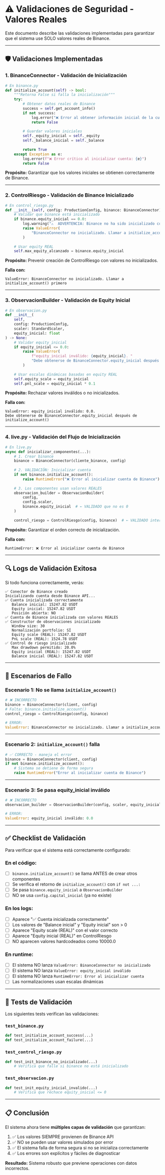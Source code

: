 # ⚠️ Validaciones de Seguridad - Valores Reales

Este documento describe las validaciones implementadas para garantizar que el sistema use SOLO valores reales de Binance.

---

## 🛡️ Validaciones Implementadas

### 1. **BinanceConnector - Validación de Inicialización**

```python
# En binance.py
def initialize_account(self) -> bool:
    """Retorna False si falla la inicialización"""
    try:
        # Obtener datos reales de Binance
        success = self.get_account_info()
        if not success:
            log.error("❌ Error al obtener información inicial de la cuenta")
            return False
        
        # Guardar valores iniciales
        self._equity_inicial = self._equity
        self._balance_inicial = self._balance
        
        return True
    except Exception as e:
        log.error(f"❌ Error crítico al inicializar cuenta: {e}")
        return False
```

**Propósito:** Garantizar que los valores iniciales se obtienen correctamente de Binance.

---

### 2. **ControlRiesgo - Validación de Binance Inicializado**

```python
# En control_riesgo.py
def __init__(self, config: ProductionConfig, binance: BinanceConnector) -> None:
    # Validar que binance está inicializado
    if binance.equity_inicial == 0.0:
        log.warning("⚠️  ADVERTENCIA: Binance no ha sido inicializado correctamente")
        raise ValueError(
            "BinanceConnector no inicializado. Llamar a initialize_account() primero"
        )
    
    # Usar equity REAL
    self.max_equity_alcanzado = binance.equity_inicial
```

**Propósito:** Prevenir creación de ControlRiesgo con valores no inicializados.

**Falla con:**
```
ValueError: BinanceConnector no inicializado. Llamar a initialize_account() primero
```

---

### 3. **ObservacionBuilder - Validación de Equity Inicial**

```python
# En observacion.py
def __init__(
    self, 
    config: ProductionConfig, 
    scaler: StandardScaler,
    equity_inicial: float
) -> None:
    # Validar equity_inicial
    if equity_inicial <= 0.0:
        raise ValueError(
            f"equity_inicial inválido: {equity_inicial}. "
            "Debe obtenerse de BinanceConnector.equity_inicial después de initialize_account()"
        )
    
    # Usar escalas dinámicas basadas en equity REAL
    self.equity_scale = equity_inicial
    self.pnl_scale = equity_inicial * 0.1
```

**Propósito:** Rechazar valores inválidos o no inicializados.

**Falla con:**
```
ValueError: equity_inicial inválido: 0.0. 
Debe obtenerse de BinanceConnector.equity_inicial después de initialize_account()
```

---

### 4. **live.py - Validación del Flujo de Inicialización**

```python
# En live.py
async def inicializar_componentes(...):
    # 1. Crear binance
    binance = BinanceConnector(cliente_binance, config)
    
    # 2. VALIDACIÓN: Inicializar cuenta
    if not binance.initialize_account():
        raise RuntimeError("❌ Error al inicializar cuenta de Binance")
    
    # 3. Los componentes usan valores REALES
    observacion_builder = ObservacionBuilder(
        config, 
        config.scaler, 
        binance.equity_inicial  # ← VALIDADO que no es 0
    )
    
    control_riesgo = ControlRiesgo(config, binance)  # ← VALIDADO internamente
```

**Propósito:** Garantizar el orden correcto de inicialización.

**Falla con:**
```
RuntimeError: ❌ Error al inicializar cuenta de Binance
```

---

## 🔍 Logs de Validación Exitosa

Si todo funciona correctamente, verás:

```
✅ Conector de Binance creado
Inicializando cuenta desde Binance API...
✅ Cuenta inicializada correctamente
   Balance inicial: 15247.82 USDT
   Equity inicial: 15247.82 USDT
   Posición abierta: NO
✅ Cuenta de Binance inicializada con valores REALES
✅ Constructor de observaciones inicializado
   Window size: 30
   Normalización portfolio: SÍ
   Equity scale (REAL): 15247.82 USDT
   PnL scale (REAL): 1524.78 USDT
✅ Control de riesgo inicializado
   Max drawdown permitido: 20.0%
   Equity inicial (REAL): 15247.82 USDT
   Balance inicial (REAL): 15247.82 USDT
```

---

## 🚨 Escenarios de Fallo

### Escenario 1: No se llama `initialize_account()`

```python
# ❌ INCORRECTO
binance = BinanceConnector(client, config)
# Falta: binance.initialize_account()
control_riesgo = ControlRiesgo(config, binance)

# ERROR:
ValueError: BinanceConnector no inicializado. Llamar a initialize_account() primero
```

---

### Escenario 2: `initialize_account()` falla

```python
# ✅ CORRECTO - maneja el error
binance = BinanceConnector(client, config)
if not binance.initialize_account():
    # Sistema se detiene de forma segura
    raise RuntimeError("Error al inicializar cuenta de Binance")
```

---

### Escenario 3: Se pasa equity_inicial inválido

```python
# ❌ INCORRECTO
observacion_builder = ObservacionBuilder(config, scaler, equity_inicial=0.0)

# ERROR:
ValueError: equity_inicial inválido: 0.0
```

---

## ✅ Checklist de Validación

Para verificar que el sistema está correctamente configurado:

### En el código:
- [ ] `binance.initialize_account()` se llama ANTES de crear otros componentes
- [ ] Se verifica el retorno de `initialize_account()` con `if not ...:`
- [ ] Se pasa `binance.equity_inicial` a `ObservacionBuilder`
- [ ] NO se usa `config.capital_inicial` (ya no existe)

### En los logs:
- [ ] Aparece "✅ Cuenta inicializada correctamente"
- [ ] Los valores de "Balance inicial" y "Equity inicial" son > 0
- [ ] Aparece "Equity scale (REAL)" con el valor correcto
- [ ] Aparece "Equity inicial (REAL)" en ControlRiesgo
- [ ] NO aparecen valores hardcodeados como 10000.0

### En runtime:
- [ ] El sistema NO lanza `ValueError: BinanceConnector no inicializado`
- [ ] El sistema NO lanza `ValueError: equity_inicial inválido`
- [ ] El sistema NO lanza `RuntimeError: Error al inicializar cuenta`
- [ ] Las normalizaciones usan escalas dinámicas

---

## 🔬 Tests de Validación

Los siguientes tests verifican las validaciones:

### `test_binance.py`
```python
def test_initialize_account_success(...)
def test_initialize_account_failure(...)
```

### `test_control_riesgo.py`
```python
def test_init_binance_no_inicializado(...)
    # Verifica que falle si binance no está inicializado
```

### `test_observacion.py`
```python
def test_init_equity_inicial_invalido(...)
    # Verifica que rechace equity_inicial <= 0
```

---

## 📋 Conclusión

El sistema ahora tiene **múltiples capas de validación** que garantizan:

1. ✅ Los valores SIEMPRE provienen de Binance API
2. ✅ NO se pueden usar valores simulados por error
3. ✅ El sistema falla de forma segura si no se inicializa correctamente
4. ✅ Los errores son explícitos y fáciles de diagnosticar

**Resultado:** Sistema robusto que previene operaciones con datos incorrectos.

